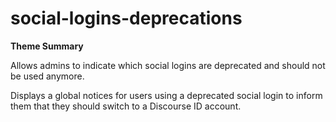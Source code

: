 # social-logins-deprecations

**Theme Summary**

Allows admins to indicate which social logins are deprecated and should not be used anymore.

Displays a global notices for users using a deprecated social login to inform them that they should switch to a Discourse ID account.
